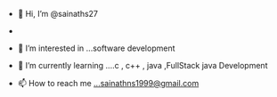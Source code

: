 - 👋 Hi, I’m @sainaths27
- 
- 👀 I’m interested in ...software development 
- 🌱 I’m currently learning ....c , c++ , java ,FullStack java Development 

- 📫 How to reach me ...sainathns1999@gmail.com

<!---
sainaths27/sainaths27 is a ✨ special ✨ repository because its `README.md` (this file) appears on your GitHub profile.
You can click the Preview link to take a look at your changes.
--->
